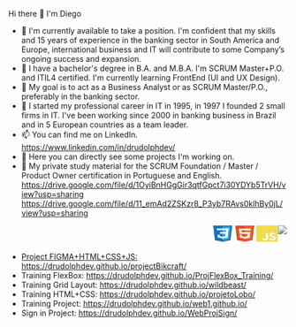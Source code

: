 Hi there 👋 I'm Diego

- 🔭 I'm currently available to take a position. I'm confident that my skills and 15 years of experience in the banking sector in South America and Europe, international business and IT will contribute to some Company’s ongoing success and expansion. 
- 🌱 I have a bachelor's degree in B.A. and M.B.A. I'm SCRUM Master+P.O. and ITIL4 certified. I'm currently learning FrontEnd (UI and UX Design).
- 👯 My goal is to act as a Business Analyst or as SCRUM Master/P.O., preferably in the banking sector.
- 🤔 I started my professional career in IT in 1995, in 1997 I founded 2 small firms in IT. I've been working since 2000 in banking business in Brazil and in 5 European countries as a team leader.
- 📫 You can find me on LinkedIn. https://www.linkedin.com/in/drudolphdev/
- 🔑 Here you can directly see some projects I'm working on.
- 🤔 My private study material for the SCRUM Foundation / Master / Product Owner certification in Portuguese and English. https://drive.google.com/file/d/1OyiBnHGgGir3qtfGpct7i30YDYb5TrVH/view?usp=sharing 
https://drive.google.com/file/d/11_emAd2ZSKzr8_P3yb7RAvs0klhBy0jL/view?usp=sharing



<div align="center">
  <a href="https://github.com/drudolphdev">
  <img align="right" height="150em" src="https://github-readme-stats.vercel.app/api/top-langs/?username=drudolphdev&layout=compact&langs_count=7&theme=vue-dark"/></div>
<div style="display: inline_block">
  <img align="right" alt="Diego-Js" height="30" width="40" src="https://raw.githubusercontent.com/devicons/devicon/master/icons/javascript/javascript-plain.svg">
  <img align="right" alt="Diego-HTML" height="30" width="40" src="https://raw.githubusercontent.com/devicons/devicon/master/icons/html5/html5-original.svg">
  <img align="right" alt="Diego-CSS" height="30" width="40" src="https://raw.githubusercontent.com/devicons/devicon/master/icons/css3/css3-original.svg"></div>
<br>
<br>


- Project FIGMA+HTML+CSS+JS: https://drudolphdev.github.io/projectBikcraft/
- Training FlexBox: https://drudolphdev.github.io/ProjFlexBox_Training/
- Training Grid Layout: https://drudolphdev.github.io/wildbeast/
- Training HTML+CSS: https://drudolphdev.github.io/projetoLobo/
- Training Project: https://drudolphdev.github.io/web1.github.io/
- Sign in Project: https://drudolphdev.github.io/WebProjSign/

